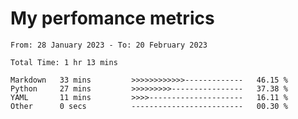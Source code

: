 # My perfomance metrics
<!--START_SECTION:waka-->

```text
From: 28 January 2023 - To: 20 February 2023

Total Time: 1 hr 13 mins

Markdown   33 mins         >>>>>>>>>>>>-------------   46.15 %
Python     27 mins         >>>>>>>>>----------------   37.38 %
YAML       11 mins         >>>>---------------------   16.11 %
Other      0 secs          -------------------------   00.30 %
```

<!--END_SECTION:waka-->
